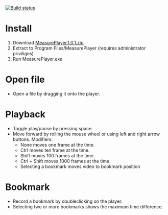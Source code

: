 [![Build status](https://ci.appveyor.com/api/projects/status/oa7meym282bo0wsg/branch/master?svg=true)](https://ci.appveyor.com/project/JohanLarsson/measureplayer/branch/master)

# Install
1. Download [MeasurePlayer.1.0.1.zip](https://github.com/JohanLarsson/MeasurePlayer/files/481022/MeasurePlayer.1.0.1.zip).
2. Extract to Program Files/MeasurePlayer (requires administrator priviliges)
3. Run MeasurePlayer.exe

# Open file
* Open a file by dragging it onto the player.

# Playback
* Toggle play/pause by pressing space.
* Move forward by rolling the mouse wheel or using left and right arrow buttons. Modifiers:
  * None moves one frame at the time.
  * Ctrl moves ten frame at the time.
  * Shift moves 100 frames at the time.
  * Ctrl + Shift moves 1000 frames at the time.
  * Selecting a bookmark moves video to bookmark position

# Bookmark
* Record a bookmark by doubleclicking on the player.
* Selecting two or more bookmarks shows the maximum time difference.
